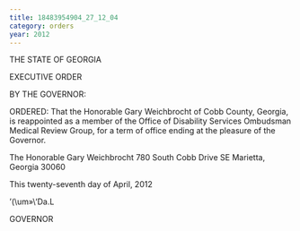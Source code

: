 ```yaml
---
title: 18483954904_27_12_04
category: orders
year: 2012
---
```

 

THE STATE OF GEORGIA

EXECUTIVE ORDER

BY THE GOVERNOR:

ORDERED: That the Honorable Gary Weichbrocht of
Cobb County, Georgia, is reappointed as a
member of the Office of Disability Services
Ombudsman Medical Review Group, for a
term of office ending at the pleasure of the
Governor.

The Honorable Gary Weichbrocht
780 South Cobb Drive SE
Marietta, Georgia 30060

This twenty-seventh day of April, 2012

’(\um»\‘Da.L

GOVERNOR

